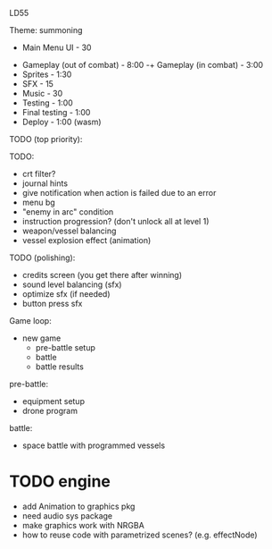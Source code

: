 LD55

Theme: summoning

+ Main Menu UI - 30
- Gameplay (out of combat) - 8:00
-+ Gameplay (in combat) - 3:00
- Sprites - 1:30
- SFX - 15
- Music - 30
- Testing - 1:00
- Final testing - 1:00
- Deploy - 1:00 (wasm)

TODO (top priority):

TODO:

* crt filter?
* journal hints
* give notification when action is failed due to an error
* menu bg
* "enemy in arc" condition
* instruction progression? (don't unlock all at level 1)
* weapon/vessel balancing
* vessel explosion effect (animation)

TODO (polishing):

* credits screen (you get there after winning)
* sound level balancing (sfx)
* optimize sfx (if needed)
* button press sfx

Game loop:

* new game
  * pre-battle setup
  * battle
  * battle results

pre-battle:
- equipment setup
- drone program

battle:
- space battle with programmed vessels

# TODO engine

* add Animation to graphics pkg
* need audio sys package
* make graphics work with NRGBA
* how to reuse code with parametrized scenes? (e.g. effectNode)